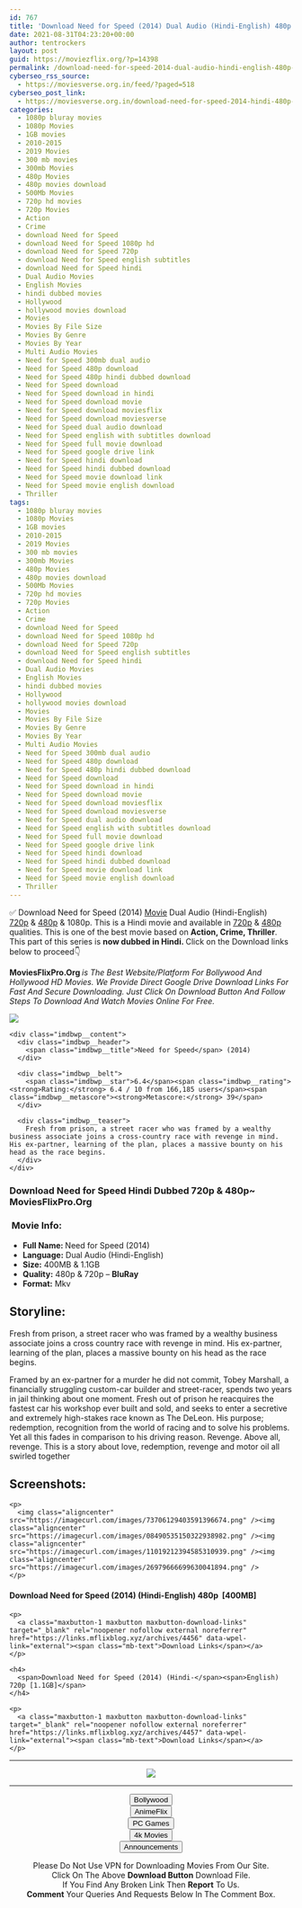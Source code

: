 ```yaml
---
id: 767
title: 'Download Need for Speed (2014) Dual Audio (Hindi-English) 480p [400MB] || 720p [1.1GB]'
date: 2021-08-31T04:23:20+00:00
author: tentrockers
layout: post
guid: https://moviezflix.org/?p=14398
permalink: /download-need-for-speed-2014-dual-audio-hindi-english-480p-400mb-720p-1-1gb/
cyberseo_rss_source:
  - https://moviesverse.org.in/feed/?paged=518
cyberseo_post_link:
  - https://moviesverse.org.in/download-need-for-speed-2014-hindi-480p-720p/
categories:
  - 1080p bluray movies
  - 1080p Movies
  - 1GB movies
  - 2010-2015
  - 2019 Movies
  - 300 mb movies
  - 300mb Movies
  - 480p Movies
  - 480p movies download
  - 500Mb Movies
  - 720p hd movies
  - 720p Movies
  - Action
  - Crime
  - download Need for Speed
  - download Need for Speed 1080p hd
  - download Need for Speed 720p
  - download Need for Speed english subtitles
  - download Need for Speed hindi
  - Dual Audio Movies
  - English Movies
  - hindi dubbed movies
  - Hollywood
  - hollywood movies download
  - Movies
  - Movies By File Size
  - Movies By Genre
  - Movies By Year
  - Multi Audio Movies
  - Need for Speed 300mb dual audio
  - Need for Speed 480p download
  - Need for Speed 480p hindi dubbed download
  - Need for Speed download
  - Need for Speed download in hindi
  - Need for Speed download movie
  - Need for Speed download moviesflix
  - Need for Speed download moviesverse
  - Need for Speed dual audio download
  - Need for Speed english with subtitles download
  - Need for Speed full movie download
  - Need for Speed google drive link
  - Need for Speed hindi download
  - Need for Speed hindi dubbed download
  - Need for Speed movie download link
  - Need for Speed movie english download
  - Thriller
tags:
  - 1080p bluray movies
  - 1080p Movies
  - 1GB movies
  - 2010-2015
  - 2019 Movies
  - 300 mb movies
  - 300mb Movies
  - 480p Movies
  - 480p movies download
  - 500Mb Movies
  - 720p hd movies
  - 720p Movies
  - Action
  - Crime
  - download Need for Speed
  - download Need for Speed 1080p hd
  - download Need for Speed 720p
  - download Need for Speed english subtitles
  - download Need for Speed hindi
  - Dual Audio Movies
  - English Movies
  - hindi dubbed movies
  - Hollywood
  - hollywood movies download
  - Movies
  - Movies By File Size
  - Movies By Genre
  - Movies By Year
  - Multi Audio Movies
  - Need for Speed 300mb dual audio
  - Need for Speed 480p download
  - Need for Speed 480p hindi dubbed download
  - Need for Speed download
  - Need for Speed download in hindi
  - Need for Speed download movie
  - Need for Speed download moviesflix
  - Need for Speed download moviesverse
  - Need for Speed dual audio download
  - Need for Speed english with subtitles download
  - Need for Speed full movie download
  - Need for Speed google drive link
  - Need for Speed hindi download
  - Need for Speed hindi dubbed download
  - Need for Speed movie download link
  - Need for Speed movie english download
  - Thriller
---
```

<div class="thecontent clearfix">
  <p>
    ✅ Download Need for Speed (2014) <a href="https://moviesverse.org.in/category/movies/" data-wpel-link="internal">Movie</a> Dual Audio (Hindi-English) <a href="https://moviesverse.org.in/720p-movies/" data-wpel-link="internal">720p</a>&nbsp;&&nbsp;<a href="https://moviesverse.org.in/480p-movies/" data-wpel-link="internal">480p</a> & 1080p. This is a Hindi movie and available in <a href="https://moviesverse.org.in/720p-movies/" data-wpel-link="internal">720p</a>&nbsp;&&nbsp;<a href="https://moviesverse.org.in/480p-movies/" data-wpel-link="internal">480p</a> qualities. This is one of the best movie based on <strong>Action, Crime, Thriller</strong>. This part of this series is <strong>now dubbed in <span>Hindi.&nbsp;</span></strong><span>Click on the Download links below to proceed👇</span>
  </p>
  
  <p>
    <strong><span>MoviesFlixPro.Org&nbsp;</span></strong><em>is The Best Website/Platform For Bollywood And Hollywood HD Movies. We Provide Direct Google Drive Download Links For Fast And Secure Downloading. Just Click On Download Button And Follow Steps To&nbsp;Download And Watch Movies Online For Free.</em>
  </p>
  
  <div class="imdbwp imdbwp--movie dark">
    <div class="imdbwp__thumb">
      <a class="imdbwp__link" target="_blank" title="Need for Speed" href="https://www.imdb.com/title/tt2369135/" rel="nofollow external noopener noreferrer" data-wpel-link="external"><img class="imdbwp__img" src="https://m.media-amazon.com/images/M/MV5BMTQ3ODY4NzYzOF5BMl5BanBnXkFtZTgwNjI3OTE4MDE@._V1_SX300.jpg" /></a>
    </div>
    
    <div class="imdbwp__content">
      <div class="imdbwp__header">
        <span class="imdbwp__title">Need for Speed</span> (2014)
      </div>
      
      <div class="imdbwp__belt">
        <span class="imdbwp__star">6.4</span><span class="imdbwp__rating"><strong>Rating:</strong> 6.4 / 10 from 166,185 users</span><span class="imdbwp__metascore"><strong>Metascore:</strong> 39</span>
      </div>
      
      <div class="imdbwp__teaser">
        Fresh from prison, a street racer who was framed by a wealthy business associate joins a cross-country race with revenge in mind. His ex-partner, learning of the plan, places a massive bounty on his head as the race begins.
      </div>
    </div>
  </div>
  
  <h3>
    <span>Download Need for Speed Hindi Dubbed 720p & 480p~ MoviesFlixPro.Org</span>
  </h3>
  
  <h3>
    <span>&nbsp;Movie Info:&nbsp;</span>
  </h3>
  
  <ul>
    <li>
      <strong>Full Name: </strong>Need for Speed (2014)
    </li>
    <li>
      <strong>Language:</strong> Dual Audio (Hindi-English)
    </li>
    <li>
      <strong>Size:</strong> 400MB & 1.1GB
    </li>
    <li>
      <strong>Quality:</strong> 480p & 720p – <span><strong>BluRay</strong></span>
    </li>
    <li>
      <strong>Format:</strong>&nbsp;Mkv
    </li>
  </ul>
  
  <h2>
    <span>Storyline:</span>
  </h2>
  
  <p>
    Fresh from prison, a street racer who was framed by a wealthy business associate joins a cross country race with revenge in mind. His ex-partner, learning of the plan, places a massive bounty on his head as the race begins.
  </p>
  
  <div>
    Framed by an ex-partner for a murder he did not commit, Tobey Marshall, a financially struggling custom-car builder and street-racer, spends two years in jail thinking about one moment. Fresh out of prison he reacquires the fastest car his workshop ever built and sold, and seeks to enter a secretive and extremely high-stakes race known as The DeLeon. His purpose; redemption, recognition from the world of racing and to solve his problems. Yet all this fades in comparison to his driving reason. Revenge. Above all, revenge. This is a story about love, redemption, revenge and motor oil all swirled together
  </div>
  
  <div class="summary_text">
    <h2>
      <span>Screenshots:</span>
    </h2>
    
    <p>
      <img class="aligncenter" src="https://imagecurl.com/images/73706129403591396674.png" /><img class="aligncenter" src="https://imagecurl.com/images/08490535150322938982.png" /><img class="aligncenter" src="https://imagecurl.com/images/11019212394585310939.png" /><img class="aligncenter" src="https://imagecurl.com/images/26979666699630041894.png" />
    </p>
  </div>
  
  <div class="inline canwrap">
    <h4>
      <span>Download Need for Speed (2014) (Hindi-English) </span><span>480p&nbsp; [400MB]</span>
    </h4>
    
    <p>
      <a class="maxbutton-1 maxbutton maxbutton-download-links" target="_blank" rel="noopener nofollow external noreferrer" href="https://links.mflixblog.xyz/archives/4456" data-wpel-link="external"><span class="mb-text">Download Links</span></a>
    </p>
    
    <h4>
      <span>Download Need for Speed (2014) (Hindi-</span><span>English) 720p [1.1GB]</span>
    </h4>
    
    <p>
      <a class="maxbutton-1 maxbutton maxbutton-download-links" target="_blank" rel="noopener nofollow external noreferrer" href="https://links.mflixblog.xyz/archives/4457" data-wpel-link="external"><span class="mb-text">Download Links</span></a>
    </p>
  </div>
</div>

<center>
  </p> 
  
  <hr />
  
  <p>
    <a href="http://gdrivepro.xyz/join.php" data-wpel-link="external" target="_blank" rel="nofollow external noopener noreferrer"><img src="https://i.imgur.com/FhMdWdW.png" /></a>
  </p>
  
  <hr />
  
  <p>
    <a href="https://dogemovies.xyz" target="_blank" data-wpel-link="external" rel="nofollow external noopener noreferrer"><button class="button button5">Bollywood</button></a><br /> <a href="https://animeflix.in" target="_blank" data-wpel-link="external" rel="nofollow external noopener noreferrer"><button class="button button5">AnimeFlix</button></a><br /> <a href="https://gamesflix.net/" target="_blank" data-wpel-link="external" rel="nofollow external noopener noreferrer"><button class="button button5">PC Games</button></a><br /> <a href="https://uhdmovies.in" target="_blank" data-wpel-link="external" rel="nofollow external noopener noreferrer"><button class="button button5">4k Movies</button></a><br /> <a href="https://moviesverse.org.in/announcements/" target="_blank" data-wpel-link="internal" rel="noopener"><button class="button button5">Announcements</button></a>
  </p>
  
  <div class="alert alert-danger">
    Please Do Not Use VPN for Downloading Movies From Our Site.
  </div>
  
  <div class="alert alert-success">
    Click On The Above <strong>Download Button</strong> Download File.
  </div>
  
  <div class="alert alert-warning">
    If You Find Any Broken Link Then <strong>Report</strong> To Us.
  </div>
  
  <div class="alert alert-info">
    <strong>Comment</strong> Your Queries And Requests Below In The Comment Box.
  </div>
  
  <p>
    </center>
  </p>